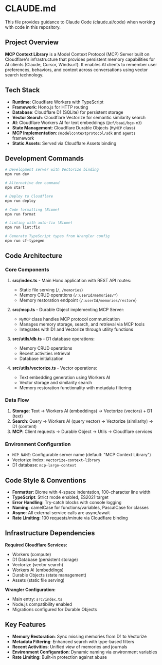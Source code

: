# CLAUDE.md

This file provides guidance to Claude Code (claude.ai/code) when working with code in this repository.

## Project Overview

**MCP Context Library** is a Model Context Protocol (MCP) Server built on Cloudflare's infrastructure that provides persistent memory capabilities for AI clients (Claude, Cursor, Windsurf). It enables AI clients to remember user preferences, behaviors, and context across conversations using vector search technology.

## Tech Stack

- **Runtime**: Cloudflare Workers with TypeScript
- **Framework**: Hono.js for HTTP routing
- **Database**: Cloudflare D1 (SQLite) for persistent storage
- **Vector Search**: Cloudflare Vectorize for semantic similarity search
- **AI**: Cloudflare Workers AI for text embeddings (`@cf/baai/bge-m3`)
- **State Management**: Cloudflare Durable Objects (`MyMCP` class)
- **MCP Implementation**: `@modelcontextprotocol/sdk` and `agents` framework
- **Static Assets**: Served via Cloudflare Assets binding

## Development Commands

```bash
# Development server with Vectorize binding
npm run dev

# Alternative dev command
npm start

# Deploy to Cloudflare
npm run deploy

# Code formatting (Biome)
npm run format

# Linting with auto-fix (Biome)
npm run lint:fix

# Generate TypeScript types from Wrangler config
npm run cf-typegen
```

## Code Architecture

### Core Components

1. **src/index.ts** - Main Hono application with REST API routes:
   - Static file serving (`/`, `/memories`)
   - Memory CRUD operations (`/:userId/memories/*`)
   - Memory restoration endpoint (`/:userId/memories/restore`)

2. **src/mcp.ts** - Durable Object implementing MCP Server:
   - `MyMCP` class handles MCP protocol communication
   - Manages memory storage, search, and retrieval via MCP tools
   - Integrates with D1 and Vectorize through utility functions

3. **src/utils/db.ts** - D1 database operations:
   - Memory CRUD operations
   - Recent activities retrieval
   - Database initialization

4. **src/utils/vectorize.ts** - Vector operations:
   - Text embedding generation using Workers AI
   - Vector storage and similarity search
   - Memory restoration functionality with metadata filtering

### Data Flow

1. **Storage**: Text → Workers AI (embeddings) → Vectorize (vectors) + D1 (text)
2. **Search**: Query → Workers AI (query vector) → Vectorize (similarity) → D1 (content)
3. **MCP**: Client requests → Durable Object → Utils → Cloudflare services

### Environment Configuration

- `MCP_NAME`: Configurable server name (default: "MCP Context Library")
- Vectorize index: `vectorize-context-library`
- D1 database: `mcp-large-context`

## Code Style & Conventions

- **Formatter**: Biome with 4-space indentation, 100-character line width
- **TypeScript**: Strict mode enabled, ES2021 target
- **Error Handling**: Try-catch blocks with console logging
- **Naming**: camelCase for functions/variables, PascalCase for classes
- **Async**: All external service calls are async/await
- **Rate Limiting**: 100 requests/minute via Cloudflare binding

## Infrastructure Dependencies

**Required Cloudflare Services:**
- Workers (compute)
- D1 Database (persistent storage)
- Vectorize (vector search)
- Workers AI (embeddings)
- Durable Objects (state management)
- Assets (static file serving)

**Wrangler Configuration:**
- Main entry: `src/index.ts`
- Node.js compatibility enabled
- Migrations configured for Durable Objects

## Key Features

- **Memory Restoration**: Sync missing memories from D1 to Vectorize
- **Metadata Filtering**: Enhanced search with type-based filters
- **Recent Activities**: Unified view of memories and journals
- **Environment Configuration**: Dynamic naming via environment variables
- **Rate Limiting**: Built-in protection against abuse